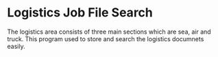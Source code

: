 # Logistics Job File Search

The logistics area consists of three main sections which are sea, air and truck.
This program used to store and search the logistics documnets easily.
